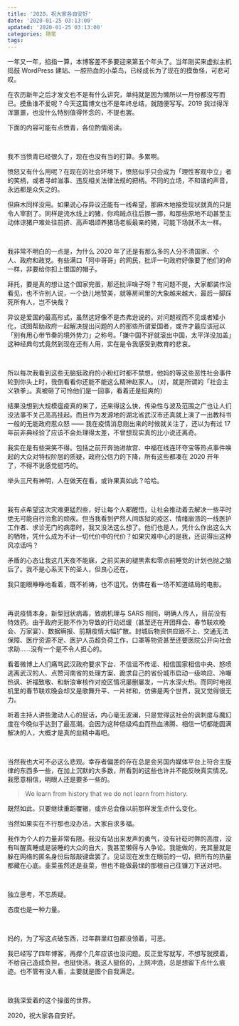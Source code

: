```yaml
---
title: '2020，祝大家各自安好'
date: '2020-01-25 03:13:00'
updated: '2020-01-25 03:13:00'
categories: 随笔
tags:
---
```


一年又一年，掐指一算，本博客差不多要迎来第五个年头了。当年刚买来虚拟主机捣鼓 WordPress 建站、一腔热血的小菜鸟，已经成长为了现在的摸鱼怪，可悲可叹。

在农历新年之后才发文也不是有什么讲究，单纯就是因为懒所以一月份都没写而已。摸鱼谁不爱呢？今天这篇博文也不是年终总结，就随便写写。2019 我过得浑浑噩噩，也没什么特别值得怀念的，不提也罢。

下面的内容可能有点愤青，各位酌情阅读。

<!--more-->

<br>

我不当愤青已经很久了，现在也没有当的打算。多累啊。

愤怒又有什么用呢？在现在的社会环境下，愤怒似乎只会成为「理性客观中立」者的笑柄，或者寻衅滋事、违反相关法律法规的把柄。不同的立场，不和谐的声音，永远都是众矢之的。

但麻木同样没用。如果说心存异议还能有一线希望，那麻木地接受现状就真的只是令人宰割了。同样是流水线上的猪，你鸡贼点往后挪一挪，和那些原地不动甚至主动体谅猪户难处往前挤、高声唱颂养猪场老板最亲的猪，可能下场就不太一样。

<br>

我非常不明白的一点是，为什么 2020 年了还是有那么多的人分不清国家、个人、政府和政党。有些满口「阿中哥哥」的网民，批评一句政府好像要了他们的命一样，非要给你扣上恨国的帽子。

拜托，要是真的想让这个国家完蛋，那还批评啥子呀？有问题不提，大家都装作没看见，也不许别人说，一个劲儿地赞美，就等房间里的大象越来越大，最后一脚踩死所有人，岂不快哉？

异议是爱国的最高形式，虽然这好像不是杰弗逊说的。对问题视而不见或者矮小化，试图帮助政府一起解决提出问题的人的那些所谓爱国者，或许才最应该冠以「别有用心带节奏的境外势力」之称号。「嫌中国不好就滚出中国，太平洋没加盖」这种经典句式竟然到现在还有人用，实在是令我感受到教育的悲哀。

<br>

所以每次我看到这些无脑挺政府的小粉红时都不禁想，他妈的等这些恶性社会事件轮到你头上时，我倒看看你还能不能这么精神赵家人。（对，就是所谓的「社会主义铁拳」。真被砸了可怜他们是一回事，看着还是挺爽的）

结果没想到大规模瘟疫真的来了，还来得这么快，传染性与波及范围之广也让人们没法事不关己高高挂起。而且作为发源地的湖北省武汉市还真就上演了一出教科书一般的无能政府惹众怒 —— 我在疫情消息刚出来的时候就关注了，还以为有过 17 年前非典经验了应该不会处理得太差，不曾想现实真的比小说还离奇。

我实在是有些哭笑不得。包括之前开奔驰进故宫、中福在线连环夺宝等热点事件唤起的大众对特权阶层的质疑，政府公信力的下降，所有这些都凑在 2020 开年了，不得不说感觉挺巧的。

举头三尺有神明，人在做天在看，或许果真如此？哈哈。

<br>

我有点希望这次灾难更猛烈些，好让每个人都醒悟，让社会推动着去解决一些平时绝无可能自行治愈的顽疾。但当我看到俨然人间炼狱的疫区、情绪崩溃的一线医护工作者、求诊无门的病患时，我又没法这么想了。他们也是人，凭什么作出这么大的牺牲，凭什么成为不计一切代价中的代价？如果灾难中心的是我，还说得出这种风凉话吗？

矛盾的心态让我这几天夜不能寐，之前买来的褪黑素和零点前睡觉的计划也抛之脑后了。我不是心系天下的圣人，但良心还在。

我只能眼睁睁地看着，既不祈祷，也不诅咒。仿佛在看一场不知道结局的电影。

<br>

再说疫情本身。新型冠状病毒，致病机理与 SARS 相同，明确人传人，目前没有特效药。由于政府无能不作为导致的行动迟缓（甚至还在开团拜会、春节联欢晚会、万家宴）、数据瞒报、前期疫情大幅扩散。封城后物资供应跟不上、交通无法保障、医疗资源不足、医护人员超负荷工作，口罩等物资甚至还要医院公开向社会求助……没有一个是不令人担心的。

看着微博上人们痛骂武汉政府要求下台、不信谣不传谣、相信国家相信中央、怒喷逃离武汉的人、点赞河南省的处理方案、跪求自己的省份城市启动一级响应、冷嘲热讽、祈福致敬、和新浪审核作对疫区情况屡删屡发，一片水深火热。而同时电视机里的春节联欢晚会却又是歌舞升平、一片祥和，仿佛是两个世界，我又觉得很无力。

听着主持人讲些激动人心的屁话，内心毫无波澜，只是觉得这社会的讽刺度与魔幻度在今晚似乎达到了最高潮。会因为这种低级鸡血而热血沸腾、相信一切都能圆满解决的人，大概才是真的韭精中毒吧。

<br>

当然我也大可不必这么悲观。幸存者偏差的存在总是会另国内媒体平台上符合主旋律的东西多一些，在加上沉默的大多数，所看到的这些也许并不能反映真实情况。我愿意相信，明眼人还是要多一些的。

> We learn from history that we do not learn from history.

既然如此，只要继续重蹈覆辙，或许总会像以前那样发生点什么变化。

当然如果实在不行那也没办法，大家自求多福。

我作为个人的力量非常有限。我没有站出来发声的勇气，没有针砭时弊的高度，没有叫醒真睡或是装睡的大众的自大，我甚至懒得与人争论。我能做的，充其量就是躲在网络的匿名身份后敲敲键盘罢了。见证现在发生在眼前的一切，把所有的热量都藏在心底。韭菜虽然还是韭菜，但也不能做最绿的那根自己往镰刀下送对吧。

<br>

独立思考，不忘质疑。

态度也是一种力量。

<br>

妈的，为了写这点破东西，过年群里红包都没领着，可恶。

我已经写了四年博客，再撑个几年应该也没问题。反正爱写就写，不想写就摸着，不给自己造成负担，也挺快活。我这人挺俗的，上网冲浪，总是想留下点什么痕迹。也不管有没人看，主要就是图个自我满足。

<br>

致我深爱着的这个操蛋的世界。

2020，祝大家各自安好。
